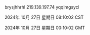 brysjhhrhl 219.139.197.74 yqqlmgsycl

2024年 10月 27日 星期日 08:10:02 CST

2024年 10月 27日 星期日 00:10:02 GMT
